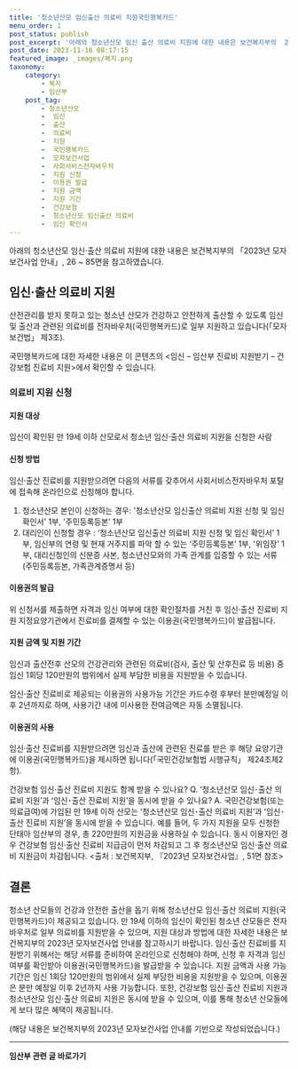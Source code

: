 ```yaml
---
title: '청소년산모 임신출산 의료비 지원국민행복카드'
menu_order: 1
post_status: publish
post_excerpt: '아래의 청소년산모 임신 출산 의료비 지원에 대한 내용은 보건복지부의  2023년 모자보건사업 안내 , 26   85면을 참고하였습니다.'
post_date: 2023-11-16 08:17:15
featured_image: _images/복지.png
taxonomy:
    category:
        - 복지
        - 임산부
    post_tag:
        - 청소년산모
        -  임신
        -  출산
        -  의료비
        -  지원
        -  국민행복카드
        -  모자보건사업
        -  사회서비스전자바우처
        -  지원 신청
        -  이용권 발급
        -  지원 금액
        -  지원 기간
        -  건강보험
        -  청소년산모 임신출산 의료비
        -  임신 확인서
---
```


아래의 청소년산모 임신·출산 의료비 지원에 대한 내용은 보건복지부의 「2023년 모자보건사업 안내」, 26 ~ 85면을 참고하였습니다.

## 임신·출산 의료비 지원
산전관리를 받지 못하고 있는 청소년 산모가 건강하고 안전하게 출산할 수 있도록 임신 및 출산과 관련된 의료비를 전자바우처(국민행복카드)로 일부 지원하고 있습니다(「모자보건법」 제3조).

국민행복카드에 대한 자세한 내용은 이 콘텐츠의 <임신 – 임산부 진료비 지원받기 – 건강보험 진료비 지원>에서 확인할 수 있습니다.

### 의료비 지원 신청
#### 지원 대상
임신이 확인된 만 19세 이하 산모로서 청소년 임신·출산 의료비 지원을 신청한 사람

#### 신청 방법
임신·출산 진료비를 지원받으려면 다음의 서류를 갖추어서 사회서비스전자바우처 포탈에 접속해 온라인으로 신청해야 합니다.

1. 청소년산모 본인이 신청하는 경우: '청소년산모 임신출산 의료비 지원 신청 및 임신 확인서' 1부, '주민등록등본’ 1부
2. 대리인이 신청할 경우 : ‘청소년산모 임신출산 의료비 지원 신청 및 임신 확인서’ 1부, 임신부의 연령 및 현재 거주지를 파악 할 수 있는 ‘주민등록등본’ 1부, '위임장' 1부, 대리신청인의 신분증 사본, 청소년산모와의 가족 관계를 입증할 수 있는 서류 (주민등록등본, 가족관계증명서 등)

#### 이용권의 발급
위 신청서를 제출하면 자격과 임신 여부에 대한 확인절차를 거친 후 임신·출산 진료비 지원 지정요양기관에서 진료비를 결제할 수 있는 이용권(국민행복카드)이 발급됩니다.

#### 지원 금액 및 지원 기간
임신과 출산전후 산모의 건강관리와 관련된 의료비(검사, 출산 및 산후진료 등 비용) 중 임신 1회당 120만원의 범위에서 실제 부담한 비용을 지원받을 수 있습니다.

임신·출산 진료비로 제공되는 이용권의 사용가능 기간은 카드수령 후부터 분만예정일 이후 2년까지로 하며, 사용기간 내에 미사용한 잔여금액은 자동 소멸됩니다.

#### 이용권의 사용
임신·출산 진료비를 지원받으려면 임신과 출산에 관련된 진료를 받은 후 해당 요양기관에 이용권(국민행복카드)을 제시하면 됩니다(「국민건강보험법 시행규칙」 제24조제2항).

건강보험 임신·출산 진료비 지원도 함께 받을 수 있나요?
Q. ʻ청소년산모 임신･출산 의료비 지원ʼ과 ʻ임신･출산 진료비 지원ʼ을 동시에 받을 수 있나요?
A. 국민건강보험(또는 의료급여)에 가입된 만 19세 이하 산모는 ʻ청소년산모 임신･출산 의료비 지원ʼ과 ʻ임신･출산 진료비 지원ʼ을 동시에 받을 수 있습니다. 예를 들어, 두 가지 지원을 모두 신청한 단태아 임산부의 경우, 총 220만원의 지원금을 사용하실 수 있습니다. 동시 이용자인 경우 건강보험 임신·출산 진료비 지급금이 먼저 차감되고 그 후 청소년산모 임신·출산 의료비 지원금이 차감됩니다.
<출처 : 보건복지부, 『2023년 모자보건사업』, 51면 참조>﻿

## 결론
청소년 산모들의 건강과 안전한 출산을 돕기 위해 청소년산모 임신·출산 의료비 지원(국민행복카드)이 제공되고 있습니다. 만 19세 이하의 임신이 확인된 청소년 산모들은 전자바우처로 일부 의료비를 지원받을 수 있으며, 지원 대상과 방법에 대한 자세한 내용은 보건복지부의 2023년 모자보건사업 안내를 참고하시기 바랍니다. 임신·출산 진료비를 지원받기 위해서는 해당 서류를 준비하여 온라인으로 신청해야 하며, 신청 후 자격과 임신 여부를 확인받아 이용권(국민행복카드)을 발급받을 수 있습니다. 지원 금액과 사용 가능 기간은 임신 1회당 120만원의 범위에서 실제 부담한 비용을 지원받을 수 있으며, 이용권은 분만 예정일 이후 2년까지 사용 가능합니다. 또한, 건강보험 임신·출산 진료비 지원과 청소년산모 임신·출산 의료비 지원은 동시에 받을 수 있으며, 이를 통해 청소년 산모들에게 보다 많은 혜택이 제공됩니다.

(해당 내용은 보건복지부의 2023년 모자보건사업 안내를 기반으로 작성되었습니다.)
<!-- wp:separator -->
<hr class="wp-block-separator has-alpha-channel-opacity"/>
<!-- /wp:separator -->

<!-- wp:group {"backgroundColor":"base","layout":{"type":"constrained"}} -->
<div class="wp-block-group has-base-background-color has-background"><!-- wp:paragraph {"align":"center","fontSize":"medium"} -->
<p class="has-text-align-center has-large-font-size"><strong>임산부 관련 글 바로가기</strong></p>
<!-- /wp:paragraph -->


<!-- wp:latest-posts
{"categories":[{"id":22654,"count":19,"description":"","link":"https://uknowlaw.com/category/%ec%9e%84%ec%82%b0%eb%b6%80/","name":"임산부","slug":"임산부","taxonomy":"category","parent":0,"meta":[],"_links":{"self":[{"href":"https://uknowlaw.com/wp-json/wp/v2/categories/22654"}],"collection":[{"href":"https://uknowlaw.com/wp-json/wp/v2/categories"}],"about":[{"href":"https://uknowlaw.com/wp-json/wp/v2/taxonomies/category"}],"wp:post_type":[{"href":"https://uknowlaw.com/wp-json/wp/v2/posts?categories=22654"}],"curies":[{"name":"wp","href":"https://api.w.org/{rel}","templated":true}]}}],"postsToShow":100,"excerptLength":28,"postLayout":"grid","columns":2,"featuredImageAlign":"left","featuredImageSizeSlug":"large","fontSize":"small"} /--></div>
<!-- /wp:group -->